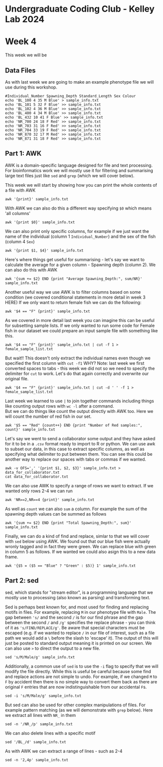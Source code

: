 Undergraduate Coding Club - Kelley Lab 2024
================
Week 4
================

This week we will be 

## Data Files

As with last week we are going to make an example phenotype file we will use during this workshop. 

```
#Individual_Number Spawning_Depth Standard_Length Sex Colour
echo 'BL_100 4 35 M Blue' > sample_info.txt
echo 'BL_101 5 32 F Blue' >> sample_info.txt
echo 'BL_102 4 36 M Blue' >> sample_info.txt
echo 'BL_400 4 34 M Blue' >> sample_info.txt
echo 'BL_432 10 41 F Blue' >> sample_info.txt
echo 'NR_700 24 18 F Red' >> sample_info.txt
echo 'NR_703 31 16 F Red' >> sample_info.txt
echo 'NR_704 33 19 F Red' >> sample_info.txt
echo 'NR_870 32 17 M Red' >> sample_info.txt
echo 'NR_871 31 18 F Red' >> sample_info.txt
```

## Part 1: AWK

AWK is a domain-specific language designed for file and text processing. For bioinformatics work we will mostly use it for filtering and summarising large text files just like `sed` and `grep` (which we will cover below).  

This week we will start by showing how you can print the whole contents of a file with AWK
```
awk '{print}' sample_info.txt
```

With AWK we can also do this a different way specifying `$0` which means 'all columns'
```
awk '{print $0}' sample_info.txt
```

We can also print only specific columns, for example if we just want the name of the individual (column 1 `Individual_Number`) and the sex of the fish (column 4 `Sex`)
```
awk '{print $1, $4}' sample_info.txt
```

Here's where things get useful for summarising - let's say we want to calculate the average for a given column - Spawning depth (column 2). We can also do this with AWK
```
awk '{sum += $2} END {print "Average Spawning_Depth:", sum/NR}' sample_info.txt
```

Another useful way we use AWK is to filter columns based on some condition (we covered conditional statements in more detail in week 3 HERE)
If we only want to return female fish we can do the following:
```
awk '$4 == "F" {print}' sample_info.txt
```

As we covered in more detail last week you can imagine this can be useful for subsetting sample lists. If we only wanted to run some code for Female fish in our dataset we could prepare an input sample file with something like this. 
```
awk '$4 == "F" {print}' sample_info.txt | cut -f 1 > female_sample_list.txt
```

But wait!! This doesn't only extract the individual names even though we specified the first column with `cut -f1` WHY?
Note: last week we first converted spaces to tabs - this week we did not so we need to specify the delimiter for `cut` to work. Let's do that again correctly and overwrite our original file.
```
awk '$4 == "F" {print}' sample_info.txt | cut -d ' ' -f 1 > female_sample_list.txt
```

Last week we learned to use `|` to join together commands including things like counting output rows with `wc -l` after a command.  
But we can do things like count the output directly with AWK too. Here we will count the number of red fish in our set.
```
awk '$5 == "Red" {count++} END {print "Number of Red samples:", count}' sample_info.txt
```

Let's say we went to send a collaborator some output and they have asked for it to be in a `.csv` format ready to import to R or python. We can use awk to subset our data, in this case to extract specific columns, as well as specifying what delimiter to put between them. You can see this could be another way to replace our spaces with tabs or commas if we wanted.
```
awk -v OFS=',' '{print $1, $2, $3}' sample_info.txt > data_for_collaborator.txt
cat data_for_collaborator.txt
```

We can also use AWK to specify a range of rows we want to extract. If we wanted only rows 2-4 we can run
```
awk 'NR==2,NR==4 {print}' sample_info.txt
```

As well as `count` we can also `sum` a column. For example the sum of the spawning depth values can be summed as follows
```
awk '{sum += $2} END {print "Total Spawning_Depth:", sum}' sample_info.txt
```

Finally, we can do a kind of find and replace, simlar to that we will cover with `sed` below using AWK. We found out that our blue fish were actually wronly tagged and in fact they were green. We can replace blue with green in column 5 as follows. If we wanted we could also asign this to a new data frame.
```
awk '{$5 = ($5 == "Blue" ? "Green" : $5)} 1' sample_info.txt
```

## Part 2: sed

sed, which stands for "stream editor", is a programming language that we mostly use to processing (also known as parsing) and transforming text.

Sed is perhaps best known for, and most used for finding and replacing motifs in files. For example, replacing `M` in our phenotype file with `Male`. The gap between `'s/` and the second `/` is for our find phrase and the gap between the second `/` and `/g'` specifies the replace phrase - you can think of it as `'s/FIND/REPLACE/g'`. Be aware that special characters must be escaped (e.g. if we wanted to replace `/` in our file of interest, such as a file path we would add a `\` before the slash to 'escape' it). The output of this will just be posted to standard output meaning it is printed on our screen. We can also use `>` to direct the output to a new file.
```
sed 's/M/Male/g' sample_info.txt
```

Additionally, a common use of `sed` is to use the `-i` flag to specify that we will modify the file directly. While this is useful be careful because some find and replace actions are not simple to undo. For example, if we changed `M` to `F` by accident then there is no simple way to convert them back as there are original `F` entries that are now indistinguishable from our accidental `F`s.
```
sed -i 's/M/Male/g' sample_info.txt
```

But sed can also be used for other complex manipulations of files. For example pattern matching (as we will demonstrate with `grep` below). Here we extract all lines with `NR_` in them
```
sed -n '/NR_/p' sample_info.txt
```

We can also delete lines with a specific motif 
```
sed '/BL_/d' sample_info.txt
```

As with AWK we can extract a range of lines - such as 2-4
```
sed -n '2,4p' sample_info.txt
```











